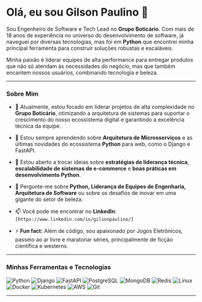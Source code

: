 # Olá, eu sou Gilson Paulino 👋

Sou Engenheiro de Software e Tech Lead no **Grupo Boticário**. Com mais de 18 anos de experiência no universo do desenvolvimento de software, já naveguei por diversas tecnologias, mas foi em **Python** que encontrei minha principal ferramenta para construir soluções robustas e escaláveis.

Minha paixão é liderar equipes de alta performance para entregar produtos que não só atendam às necessidades do negócio, mas que também encantem nossos usuários, combinando tecnologia e beleza.

---

### Sobre Mim

- 🔭 Atualmente, estou focado em liderar projetos de alta complexidade no **Grupo Boticário**, otimizando a arquitetura de sistemas para suportar o crescimento do nosso ecossistema digital e garantindo a excelência técnica da equipe.

- 🌱 Estou sempre aprendendo sobre **Arquitetura de Microsserviços** e as últimas novidades do ecossistema **Python** para web, como o Django e FastAPI.

- 🤔 Estou aberto a trocar ideias sobre **estratégias de liderança técnica**, **escalabilidade de sistemas de e-commerce** e **boas práticas em desenvolvimento Python**.

- 💬 Pergunte-me sobre **Python, Liderança de Equipes de Engenharia, Arquitetura de Software** ou sobre os desafios de inovar em uma gigante do setor de beleza.

- 📫 Você pode me encontrar no **LinkedIn**: `[https://www.linkedin.com/in/gilsonpaulino/]`

- ⚡ **Fun fact:** Além de código, sou apaixonado por Jogos Eletrônicos, passeio ao ar livre e maratonar séries, principalmente de ficção científica e westerns.

---

### Minhas Ferramentas e Tecnologias

![Python](https://img.shields.io/badge/Python-3776AB?style=for-the-badge&logo=python&logoColor=white)
![Django](https://img.shields.io/badge/Django-092E20?style=for-the-badge&logo=django&logoColor=white)
![FastAPI](https://img.shields.io/badge/FastAPI-009688?style=for-the-badge&logo=fastapi&logoColor=white)
![PostgreSQL](https://img.shields.io/badge/PostgreSQL-336791?style=for-the-badge&logo=postgresql&logoColor=white)
![MongoDB](https://img.shields.io/badge/MongoDB-47A248?style=for-the-badge&logo=mongodb&logoColor=white)
![Redis](https://img.shields.io/badge/Redis-DC382D?style=for-the-badge&logo=redis&logoColor=white)
![Linux](https://img.shields.io/badge/Linux-FCC624?style=for-the-badge&logo=linux&logoColor=black)
![Docker](https://img.shields.io/badge/Docker-2496ED?style=for-the-badge&logo=docker&logoColor=white)
![Kubernetes](https://img.shields.io/badge/Kubernetes-326CE5?style=for-the-badge&logo=kubernetes&logoColor=white)
![AWS](https://img.shields.io/badge/Amazon_AWS-232F3E?style=for-the-badge&logo=amazon-aws&logoColor=white)
![Git](https://img.shields.io/badge/GIT-E44C30?style=for-the-badge&logo=git&logoColor=white)

---

